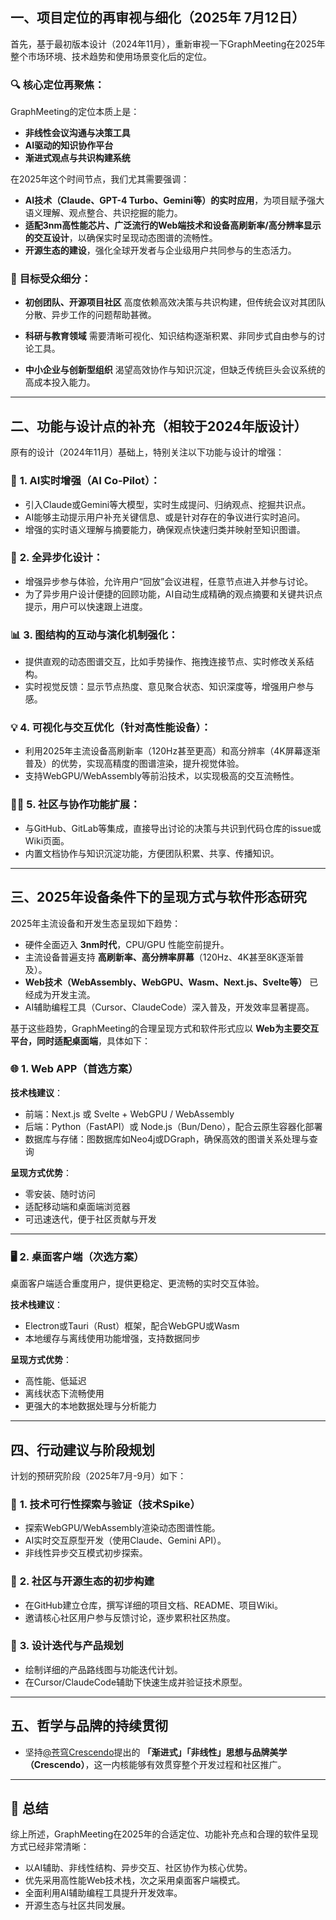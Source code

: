 ## 一、项目定位的再审视与细化（2025年 7月12日）

首先，基于最初版本设计（2024年11月），重新审视一下GraphMeeting在2025年整个市场环境、技术趋势和使用场景变化后的定位。

### 🔍 **核心定位再聚焦：**

GraphMeeting的定位本质上是：

* **非线性会议沟通与决策工具**
* **AI驱动的知识协作平台**
* **渐进式观点与共识构建系统**

在2025年这个时间节点，我们尤其需要强调：

* **AI技术（Claude、GPT-4 Turbo、Gemini等）的实时应用**，为项目赋予强大语义理解、观点整合、共识挖掘的能力。
* **适配3nm高性能芯片、广泛流行的Web端技术和设备高刷新率/高分辨率显示的交互设计**，以确保实时呈现动态图谱的流畅性。
* **开源生态的建设**，强化全球开发者与企业级用户共同参与的生态活力。

### 📌 **目标受众细分：**

* **初创团队、开源项目社区**
  高度依赖高效决策与共识构建，但传统会议对其团队分散、异步工作的问题帮助甚微。

* **科研与教育领域**
  需要清晰可视化、知识结构逐渐积累、非同步式自由参与的讨论工具。

* **中小企业与创新型组织**
  渴望高效协作与知识沉淀，但缺乏传统巨头会议系统的高成本投入能力。

---

## 二、功能与设计点的补充（相较于2024年版设计）

原有的设计（2024年11月）基础上，特别关注以下功能与设计的增强：

### 🚧 **1. AI实时增强（AI Co-Pilot）：**

* 引入Claude或Gemini等大模型，实时生成提问、归纳观点、挖掘共识点。
* AI能够主动提示用户补充关键信息、或是针对存在的争议进行实时追问。
* 增强的实时语义理解与摘要能力，确保观点快速归类并映射至知识图谱。

### 🔄 **2. 全异步化设计：**

* 增强异步参与体验，允许用户“回放”会议进程，任意节点进入并参与讨论。
* 为了异步用户设计便捷的回顾功能，AI自动生成精确的观点摘要和关键共识点提示，用户可以快速跟上进度。

### 📊 **3. 图结构的互动与演化机制强化：**

* 提供直观的动态图谱交互，比如手势操作、拖拽连接节点、实时修改关系结构。
* 实时视觉反馈：显示节点热度、意见聚合状态、知识深度等，增强用户参与感。

### 💡 **4. 可视化与交互优化（针对高性能设备）：**

* 利用2025年主流设备高刷新率（120Hz甚至更高）和高分辨率（4K屏幕逐渐普及）的优势，实现高精度的图谱渲染，提升视觉体验。
* 支持WebGPU/WebAssembly等前沿技术，以实现极高的交互流畅性。

### 🧑‍💻 **5. 社区与协作功能扩展：**

* 与GitHub、GitLab等集成，直接导出讨论的决策与共识到代码仓库的issue或Wiki页面。
* 内置文档协作与知识沉淀功能，方便团队积累、共享、传播知识。

---

## 三、2025年设备条件下的呈现方式与软件形态研究

2025年主流设备和开发生态呈现如下趋势：

* 硬件全面迈入 **3nm时代**，CPU/GPU 性能空前提升。
* 主流设备普遍支持 **高刷新率、高分辨率屏幕**（120Hz、4K甚至8K逐渐普及）。
* **Web技术（WebAssembly、WebGPU、Wasm、Next.js、Svelte等）** 已经成为开发主流。
* AI辅助编程工具（Cursor、ClaudeCode）深入普及，开发效率显著提高。

基于这些趋势，GraphMeeting的合理呈现方式和软件形式应以 **Web为主要交互平台，同时适配桌面端**，具体如下：

### 🌐 **1. Web APP（首选方案）**

**技术栈建议**：

* 前端：Next.js 或 Svelte + WebGPU / WebAssembly
* 后端：Python（FastAPI）或 Node.js（Bun/Deno），配合云原生容器化部署
* 数据库与存储：图数据库如Neo4j或DGraph，确保高效的图谱关系处理与查询

**呈现方式优势**：

* 零安装、随时访问
* 适配移动端和桌面端浏览器
* 可迅速迭代，便于社区贡献与开发

---

### 🖥 **2. 桌面客户端（次选方案）**

桌面客户端适合重度用户，提供更稳定、更流畅的实时交互体验。

**技术栈建议**：

* Electron或Tauri（Rust）框架，配合WebGPU或Wasm
* 本地缓存与离线使用功能增强，支持数据同步

**呈现方式优势**：

* 高性能、低延迟
* 离线状态下流畅使用
* 更强大的本地数据处理与分析能力

---

## 四、行动建议与阶段规划

计划的预研究阶段（2025年7月-9月）如下：

### 🔖 **1. 技术可行性探索与验证（技术Spike）**

* 探索WebGPU/WebAssembly渲染动态图谱性能。
* AI实时交互原型开发（使用Claude、Gemini API）。
* 非线性异步交互模式初步探索。

### 📅 **2. 社区与开源生态的初步构建**

* 在GitHub建立仓库，撰写详细的项目文档、README、项目Wiki。
* 邀请核心社区用户参与反馈讨论，逐步累积社区热度。

### 🎨 **3. 设计迭代与产品规划**

* 绘制详细的产品路线图与功能迭代计划。
* 在Cursor/ClaudeCode辅助下快速生成并验证技术原型。

---

## 五、哲学与品牌的持续贯彻

* 坚持[@苍穹Crescendo](https://space.bilibili.com/3546656385534288/dynamic)提出的 **「渐进式」「非线性」思想与品牌美学（Crescendo）**，这一内核能够有效贯穿整个开发过程和社区推广。

---

## 📝 **总结**

综上所述，GraphMeeting在2025年的合适定位、功能补充点和合理的软件呈现方式已经非常清晰：

* 以AI辅助、非线性结构、异步交互、社区协作为核心优势。
* 优先采用高性能Web技术栈，次之采用桌面客户端模式。
* 全面利用AI辅助编程工具提升开发效率。
* 开源生态与社区共同发展。

